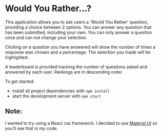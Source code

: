 # Would You Rather...?

This application allows you to ask users a 'Would You Rather' question, providing a choice between 2 options.  You can answer any question that has been submitted, including your own.  You can only answer a question once and can not change your selection.

Clicking on a question you have answered will show the number of times a response was chosen and a percentage.  The selection you made will be highlighted.

A leaderboard is provided tracking the number of questions asked and answered by each user.  Rankings are in descending order.


To get started:

* install all project dependencies with `npm install`
* start the development server with `npm start`

## Note:
I wanted to try using a React css framework.  I decided to use [Material UI](https://material-ui.com) so you'll see that in my code.
